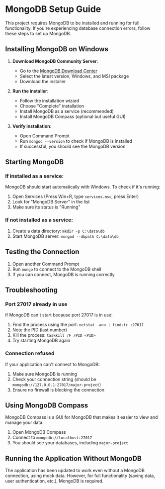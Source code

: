 # MongoDB Setup Guide

This project requires MongoDB to be installed and running for full functionality. If you're experiencing database connection errors, follow these steps to set up MongoDB.

## Installing MongoDB on Windows

1. **Download MongoDB Community Server**:
   - Go to the [MongoDB Download Center](https://www.mongodb.com/try/download/community)
   - Select the latest version, Windows, and MSI package
   - Download the installer

2. **Run the installer**:
   - Follow the installation wizard
   - Choose "Complete" installation
   - Install MongoDB as a service (recommended)
   - Install MongoDB Compass (optional but useful GUI)

3. **Verify installation**:
   - Open Command Prompt
   - Run `mongod --version` to check if MongoDB is installed
   - If successful, you should see the MongoDB version

## Starting MongoDB

### If installed as a service:
MongoDB should start automatically with Windows. To check if it's running:
1. Open Services (Press Win+R, type `services.msc`, press Enter)
2. Look for "MongoDB Server" in the list
3. Make sure its status is "Running"

### If not installed as a service:
1. Create a data directory: `mkdir -p C:\data\db`
2. Start MongoDB server: `mongod --dbpath C:\data\db`

## Testing the Connection

1. Open another Command Prompt
2. Run `mongo` to connect to the MongoDB shell
3. If you can connect, MongoDB is running correctly

## Troubleshooting

### Port 27017 already in use
If MongoDB can't start because port 27017 is in use:
1. Find the process using the port: `netstat -ano | findstr :27017`
2. Note the PID (last number)
3. Kill the process: `taskkill /F /PID <PID>`
4. Try starting MongoDB again

### Connection refused
If your application can't connect to MongoDB:
1. Make sure MongoDB is running
2. Check your connection string (should be `mongodb://127.0.0.1:27017/major-project`)
3. Ensure no firewall is blocking the connection

## Using MongoDB Compass

MongoDB Compass is a GUI for MongoDB that makes it easier to view and manage your data:
1. Open MongoDB Compass
2. Connect to `mongodb://localhost:27017`
3. You should see your databases, including `major-project`

## Running the Application Without MongoDB

The application has been updated to work even without a MongoDB connection, using mock data. However, for full functionality (saving data, user authentication, etc.), MongoDB is required. 